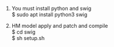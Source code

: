 1. You must install python and swig   
  $ sudo apt install python3 swig   

2. HM model apply and patch and compile  
  $ cd swig  
  $ sh setup.sh  
